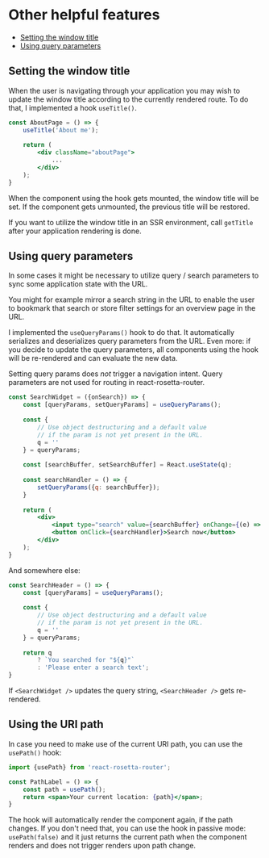 # Other helpful features

- [Setting the window title](#setting-the-window-title)
- [Using query parameters](#using-query-parameters)

## Setting the window title
When the user is navigating through your application you may wish to update the window
title according to the currently rendered route. To do that, I implemented a hook `useTitle()`.

```jsx
const AboutPage = () => {
    useTitle('About me');
    
    return (
        <div className="aboutPage">
            ...
        </div>
    );
}
```

When the component using the hook gets mounted, the window title will be set. If the component
gets unmounted, the previous title will be restored.

If you want to utilize the window title in an SSR environment, call `getTitle` after your
application rendering is done. 

## Using query parameters
In some cases it might be necessary to utilize query / search parameters to sync some application
state with the URL.

You might for example mirror a search string in the URL to enable the user to bookmark that search
or store filter settings for an overview page in the URL.

I implemented the `useQueryParams()` hook to do that. It automatically serializes and deserializes
query parameters from the URL. Even more: if you decide to update the query parameters, all components
using the hook will be re-rendered and can evaluate the new data.

Setting query params does _not_ trigger a navigation intent. Query parameters are not used for
routing in react-rosetta-router.

```jsx
const SearchWidget = ({onSearch}) => {
    const [queryParams, setQueryParams] = useQueryParams();
    
    const {
        // Use object destructuring and a default value
        // if the param is not yet present in the URL.
        q = ''
    } = queryParams;
    
    const [searchBuffer, setSearchBuffer] = React.useState(q);
    
    const searchHandler = () => {
        setQueryParams({q: searchBuffer});
    }
    
    return (
        <div>
            <input type="search" value={searchBuffer} onChange={(e) => setSearchBuffer(e.currentTarget.value)} />
            <button onClick={searchHandler}>Search now</button>
        </div>
    );
}
```

And somewhere else:

```jsx
const SearchHeader = () => {
    const [queryParams] = useQueryParams();
        
    const {
        // Use object destructuring and a default value
        // if the param is not yet present in the URL.
        q = ''
    } = queryParams;
    
    return q 
        ? `You searched for "${q}"`
        : 'Please enter a search text';
}
```

If `<SearchWidget />` updates the query string, `<SearchHeader />` gets re-rendered.

## Using the URI path

In case you need to make use of the current URI path, you can use the `usePath()` hook:

```jsx
import {usePath} from 'react-rosetta-router';

const PathLabel = () => {
    const path = usePath();
    return <span>Your current location: {path}</span>;
}
``` 

The hook will automatically render the component again, if the path changes. If you don't need that,
you can use the hook in passive mode: `usePath(false)` and it just returns the current path when the component
renders and does not trigger renders upon path change.
